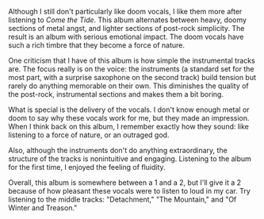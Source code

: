 Although I still don't particularly like doom vocals, I like them more after listening to *Come the Tide*.
This album alternates between heavy, doomy sections of metal angst, and lighter sections of post-rock simplicity. The
result is an album with serious emotional impact. The doom vocals have such a rich timbre that they become a force
of nature.

One criticism that I have of this album is how simple the instrumental tracks are. The focus really is on the
voice: the instruments (a standard set for the most part, with a surprise saxophone on the second track) build tension
but rarely do anything memorable on their own. This diminishes the quality of the post-rock, instrumental sections and
makes them a bit boring.

What is special is the delivery of the vocals. I don't know enough metal or doom to say why these vocals work for me,
but they made an impression. When I think back on this album, I remember exactly how they sound: like listening to a
force of nature, or an outraged god.

Also, although the instruments don't do anything extraordinary, the structure of the tracks is nonintuitive and
engaging. Listening to the album for the first time, I enjoyed the feeling of fluidity.

Overall, this album is somewhere between a 1 and a 2, but I'll give it a 2 because of how pleasant these vocals were to
listen to loud in my car. Try listening to the middle tracks: "Detachment," "The Mountain," and "Of Winter and Treason."
